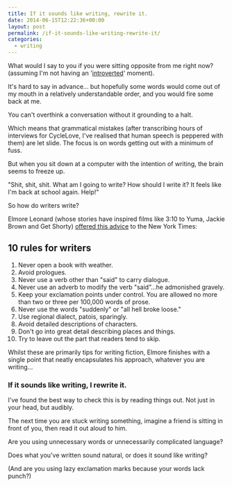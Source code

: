 ```yaml
---
title: If it sounds like writing, rewrite it.
date: 2014-06-15T12:22:36+00:00
layout: post
permalink: /if-it-sounds-like-writing-rewrite-it/
categories:
  - writing
---
```

<p>What would I say to you if you were sitting opposite from me right now? (assuming I'm not having an '<a href="http://greig.cc/falling-off-the-edge-of-conversations">introverted</a>' moment).</p><p>It's hard to say in advance... but hopefully some words would come out of my mouth in a relatively understandable order, and you would fire some back at me.</p><p>You can't overthink a conversation without it grounding to a halt.</p><p>Which means that grammatical mistakes (after transcribing hours of interviews for CycleLove, I've realised that human speech is peppered with them) are let slide. The focus is on words getting out with a minimum of fuss.&nbsp;</p><p>But when you sit down at a computer with the intention of writing, the brain seems to freeze up.</p><p>"Shit, shit, shit. What am I going to write? How should I write it? It feels like I'm back at school again. Help!"</p><p>So how do writers write?</p><p>Elmore Leonard (whose stories have inspired films like 3:10 to Yuma, Jackie Brown and Get Shorty) <a href="http://www.nytimes.com/2001/07/16/arts/writers-writing-easy-adverbs-exclamation-points-especially-hooptedoodle.html">offered this advice</a> to the New York Times:</p><h2>10 rules for writers</h2><ol><li>Never open a book with weather.</li><li>Avoid prologues.</li><li>Never use a verb other than "said" to carry dialogue.</li><li>Never use an adverb to modify the verb "said”…he admonished gravely.</li><li>Keep your exclamation points under control. You are allowed no more than two or three per 100,000 words of prose.&nbsp;</li><li>Never use the words "suddenly" or "all hell broke loose."</li><li>Use regional dialect, patois, sparingly.</li><li>Avoid detailed descriptions of characters.</li><li>Don't go into great detail describing places and things.</li><li>Try to leave out the part that readers tend to skip.</li></ol><p>Whilst these are primarily tips for writing fiction, Elmore finishes with a single point that neatly encapsulates his approach, whatever you are writing...</p><h3>If it sounds like writing, I rewrite it.</h3><p>I've found the best way to check this is by reading things out. Not just in your head, but audibly.&nbsp;</p><p>The next time you are stuck writing something, imagine a friend is sitting in front of you, then read it out aloud to him.</p><p>Are you using unnecessary words or unnecessarily complicated language?</p><p>Does what you've written sound natural, or does it sound like writing?</p><p>(And are you using lazy exclamation marks because your words lack punch?)</p>
